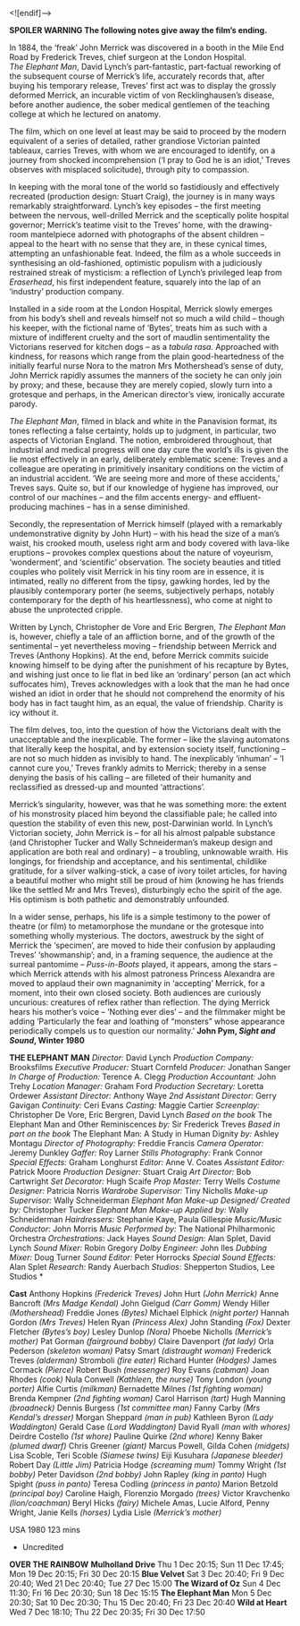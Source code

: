 
<![endif]-->

**SPOILER WARNING  The following notes give away the film’s ending.**

In 1884, the ‘freak’ John Merrick was discovered in a booth in the Mile End Road by Frederick Treves, chief surgeon at the London Hospital.  
_The Elephant Man_, David Lynch’s part-fantastic, part-factual reworking of the subsequent course of Merrick’s life, accurately records that, after buying his temporary release, Treves’ first act was to display the grossly deformed Merrick, an incurable victim of von Recklinghausen’s disease, before another audience, the sober medical gentlemen of the teaching college at which he lectured on anatomy.

The film, which on one level at least may be said to proceed by the modern equivalent of a series of detailed, rather grandiose Victorian painted tableaux, carries Treves, with whom we are encouraged to identify, on a journey from shocked incomprehension (‘I pray to God he is an idiot,’ Treves observes with misplaced solicitude), through pity to compassion.

In keeping with the moral tone of the world so fastidiously and effectively recreated (production design: Stuart Craig), the journey is in many ways remarkably straightforward. Lynch’s key episodes – the first meeting between the nervous, well-drilled Merrick and the sceptically polite hospital governor; Merrick’s teatime visit to the Treves’ home, with the drawing-room mantelpiece adorned with photographs of the absent children – appeal to the heart with no sense that they are, in these cynical times, attempting an unfashionable feat. Indeed, the film as a whole succeeds in synthesising an old-fashioned, optimistic populism with a judiciously restrained streak of mysticism: a reflection of Lynch’s privileged leap from _Eraserhead_, his first independent feature, squarely into the lap of an ‘industry’ production company.

Installed in a side room at the London Hospital, Merrick slowly emerges from his body’s shell and reveals himself not so much a wild child – though his keeper, with the fictional name of ‘Bytes’, treats him as such with a mixture of indifferent cruelty and the sort of maudlin sentimentality the Victorians reserved for kitchen dogs – as a _tabula rasa_. Approached with kindness, for reasons which range from the plain good-heartedness of the initially fearful nurse Nora to the matron Mrs Mothershead’s sense of duty, John Merrick rapidly assumes the manners of the society he can only join by proxy; and these, because they are merely copied, slowly turn into a grotesque and perhaps, in the American director’s view, ironically accurate parody.

_The Elephant Man_, filmed in black and white in the Panavision format, its tones reflecting a false certainty, holds up to judgment, in particular, two aspects of Victorian England. The notion, embroidered throughout, that industrial and medical progress will one day cure the world’s ills is given the lie most effectively in an early, deliberately emblematic scene: Treves and a colleague are operating in primitively insanitary conditions on the victim of an industrial accident. ‘We are seeing more and more of these accidents,’ Treves says. Quite so, but if our knowledge of hygiene has improved, our control of our machines – and the film accents energy- and effluent-producing machines – has in a sense diminished.

Secondly, the representation of Merrick himself (played with a remarkably undemonstrative dignity by John Hurt) – with his head the size of a man’s waist, his crooked mouth, useless right arm and body covered with lava-like eruptions – provokes complex questions about the nature of voyeurism, ‘wonderment’, and ‘scientific’ observation. The society beauties and titled couples who politely visit Merrick in his tiny room are in essence, it is intimated, really no different from the tipsy, gawking hordes, led by the plausibly contemporary porter (he seems, subjectively perhaps, notably contemporary for the depth of his heartlessness), who come at night to abuse the unprotected cripple.

Written by Lynch, Christopher de Vore and Eric Bergren, _The Elephant Man_ is, however, chiefly a tale of an affliction borne, and of the growth of the sentimental – yet nevertheless moving – friendship between Merrick and Treves (Anthony Hopkins). At the end, before Merrick commits suicide knowing himself to be dying after the punishment of his recapture by Bytes, and wishing just once to lie flat in bed like an ‘ordinary’ person (an act which suffocates him), Treves acknowledges with a look that the man he had once wished an idiot in order that he should not comprehend the enormity of his body has in fact taught him, as an equal, the value of friendship. Charity is icy without it.

The film delves, too, into the question of how the Victorians dealt with the unacceptable and the inexplicable. The former – like the slaving automatons that literally keep the hospital, and by extension society itself, functioning – are not so much hidden as invisibly to hand. The inexplicably ‘inhuman’ – ‘I cannot cure you,’ Treves frankly admits to Merrick; thereby in a sense denying the basis of his calling – are filleted of their humanity and reclassified as dressed-up and mounted ‘attractions’.

Merrick’s singularity, however, was that he was something more: the extent of his monstrosity placed him beyond the classifiable pale; he called into question the stability of even this new, post-Darwinian world. In Lynch’s Victorian society, John Merrick is – for all his almost palpable substance (and Christopher Tucker and Wally Schneiderman’s makeup design and application are both real and ordinary) – a troubling, unknowable wraith. His longings, for friendship and acceptance, and his sentimental, childlike gratitude, for a silver walking-stick, a case of ivory toilet articles, for having a beautiful mother who might still be proud of him (knowing he has friends like the settled Mr and Mrs Treves), disturbingly echo the spirit of the age. His optimism is both pathetic and demonstrably unfounded.

In a wider sense, perhaps, his life is a simple testimony to the power of theatre (or film) to metamorphose the mundane or the grotesque into something wholly mysterious. The doctors, awestruck by the sight of Merrick the ‘specimen’, are moved to hide their confusion by applauding Treves’ ‘showmanship’; and, in a framing sequence, the audience at the surreal pantomime – _Puss-in-Boots_ played, it appears, among the stars – which Merrick attends with his almost patroness Princess Alexandra are moved to applaud their own magnanimity in ‘accepting’ Merrick, for a moment, into their own closed society. Both audiences are curiously uncurious: creatures of reflex rather than reflection. The dying Merrick hears his mother’s voice – ‘Nothing ever dies’ – and the filmmaker might be adding ‘Particularly the fear and loathing of “monsters” whose appearance periodically compels us to question our normality.’
**John Pym, _Sight and Sound_, Winter 1980**

**THE ELEPHANT MAN**
_Director:_ David Lynch
_Production Company:_ Brooksfilms
_Executive Producer:_ Stuart Cornfeld
_Producer:_ Jonathan Sanger
_In Charge of Production:_ Terence A. Clegg
_Production Accountant:_ John Trehy
_Location Manager:_ Graham Ford
_Production Secretary:_ Loretta Ordewer
_Assistant Director:_ Anthony Waye
_2nd Assistant Director:_ Gerry Gavigan
_Continuity:_ Ceri Evans
_Casting:_ Maggie Cartier
_Screenplay:_ Christopher De Vore, Eric Bergren, David Lynch
_Based on the book_ The Elephant Man and Other Reminiscences _by:_ Sir Frederick Treves
_Based in part on the book_ The Elephant Man: A Study in Human Dignity _by:_ Ashley Montagu
_Director of Photography:_ Freddie Francis
_Camera Operator:_ Jeremy Dunkley
_Gaffer:_ Roy Larner
_Stills Photography:_ Frank Connor
_Special Effects:_ Graham Longhurst
_Editor:_ Anne V. Coates
_Assistant Editor:_ Patrick Moore
_Production Designer:_ Stuart Craig
_Art Director:_ Bob Cartwright
_Set Decorator:_ Hugh Scaife
_Prop Master:_ Terry Wells
_Costume Designer:_ Patricia Norris
_Wardrobe Supervisor:_ Tiny Nicholls
_Make-up Supervisor:_ Wally Schneiderman
_Elephant Man Make-up Designed/ Created by:_ Christopher Tucker
_Elephant Man Make-up Applied by:_ Wally Schneiderman
_Hairdressers:_ Stephanie Kaye, Paula Gillespie
_Music/Music Conductor:_ John Morris
_Music Performed by:_ The National Philharmonic Orchestra
_Orchestrations:_ Jack Hayes
_Sound Design:_ Alan Splet, David Lynch
_Sound Mixer:_ Robin Gregory
_Dolby Engineer:_ John Iles
_Dubbing Mixer:_ Doug Turner
_Sound Editor:_ Peter Horrocks
_Special Sound Effects:_ Alan Splet
_Research:_ Randy Auerbach
_Studios:_ Shepperton Studios, Lee Studios *

**Cast**
Anthony Hopkins _(Frederick Treves)_
John Hurt _(John Merrick)_
Anne Bancroft _(Mrs Madge Kendal)_
John Gielgud _(Carr Gomm)_
Wendy Hiller _(Mothershead)_
Freddie Jones _(Bytes)_
Michael Elphick _(night porter)_
Hannah Gordon _(Mrs Treves)_
Helen Ryan _(Princess Alex)_
John Standing _(Fox)_
Dexter Fletcher _(Bytes’s boy)_
Lesley Dunlop _(Nora)_
Phoebe Nicholls _(Merrick’s mother)_
Pat Gorman _(fairground bobby)_
Claire Davenport _(fat lady)_
Orla Pederson _(skeleton woman)_
Patsy Smart _(distraught woman)_
Frederick Treves _(alderman)_
Stromboli _(fire eater)_
Richard Hunter _(Hodges)_
James Cormack _(Pierce)_
Robert Bush _(messenger)_
Roy Evans _(cabman)_
Joan Rhodes _(cook)_
Nula Conwell _(Kathleen, the nurse)_
Tony London _(young porter)_
Alfie Curtis _(milkman)_
Bernadette Milnes _(1st fighting woman)_
Brenda Kempner _(2nd fighting woman)_
Carol Harrison _(tart)_
Hugh Manning _(broadneck)_
Dennis Burgess _(1st committee man)_
Fanny Carby _(Mrs Kendal’s dresser)_
Morgan Sheppard _(man in pub)_
Kathleen Byron _(Lady Waddington)_
Gerald Case _(Lord Waddington)_
David Ryall _(man with whores)_
Deirdre Costello _(1st whore)_
Pauline Quirke _(2nd whore)_
Kenny Baker _(plumed dwarf)_
Chris Greener _(giant)_
Marcus Powell, Gilda Cohen _(midgets)_
Lisa Scoble, Teri Scoble _(Siamese twins)_
Eiji Kusuhara _(Japanese bleeder)_
Robert Day _(Little Jim)_
Patricia Hodge _(screaming mum)_
Tommy Wright _(1st bobby)_
Peter Davidson _(2nd bobby)_
John Rapley _(king in panto)_
Hugh Spight _(puss in panto)_
Teresa Codling _(princess in panto)_
Marion Betzold _(principal boy)_
Caroline Haigh, Florenzio Morgado _(trees)_
Victor Kravchenko _(lion/coachman)_
Beryl Hicks _(fairy)_
Michele Amas, Lucie Alford, Penny Wright, Janie Kells _(horses)_
Lydia Lisle _(Merrick’s mother)_

USA 1980
123 mins
* Uncredited

**OVER THE RAINBOW**
**Mulholland Drive**
Thu 1 Dec 20:15; Sun 11 Dec 17:45; Mon 19 Dec 20:15; Fri 30 Dec 20:15
**Blue Velvet**
Sat 3 Dec 20:40; Fri 9 Dec 20:40; Wed 21 Dec 20:40; Tue 27 Dec 15:00
**The Wizard of Oz**
Sun 4 Dec 11:30; Fri 16 Dec 20:30; Sun 18 Dec 15:15
**The Elephant Man**
Mon 5 Dec 20:30; Sat 10 Dec 20:30; Thu 15 Dec 20:40; Fri 23 Dec 20:40
**Wild at Heart**
Wed 7 Dec 18:10; Thu 22 Dec 20:35; Fri 30 Dec 17:50
<!--stackedit_data:
eyJoaXN0b3J5IjpbLTkyODAzODk1NV19
-->